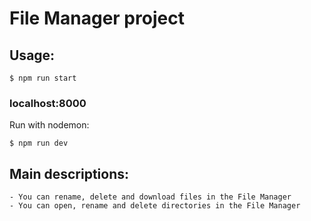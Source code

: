 ﻿# File Manager project


## Usage:
```
$ npm run start
```
### localhost:8000
Run with nodemon:
```
$ npm run dev
```


## Main descriptions:
```
- You can rename, delete and download files in the File Manager
- You can open, rename and delete directories in the File Manager
```